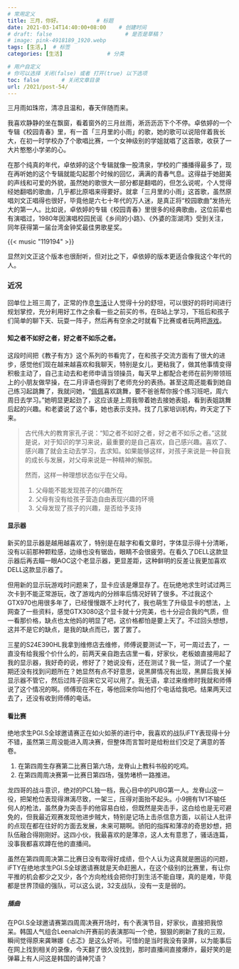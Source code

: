 ```yaml
---
# 常用定义
title: 三月，你好。           # 标题
date: 2021-03-14T14:40:00+08:00    # 创建时间
# draft: false                       # 是否是草稿？
# image: pink-4918189_1920.webp
tags: [生活,]  # 标签
categories: [生活]              # 分类

# 用户自定义
# 你可以选择 关闭(false) 或者 打开(true) 以下选项
toc: false       # 关闭文章目录
url: /2021/post-54/
---
```


三月雨如珠帘，清凉且温和，春天伴随而来。

我喜欢静静的坐在飘窗，看着窗外的三月丝雨，淅沥沥沥下个不停。卓依婷的一个专辑《校园青春》里，有一首「三月里的小雨」的歌，她的歌可以说陪伴着我长大，在初一时学校办了个歌唱比赛，一个女神级别的学姐就唱了这首歌，收获了一大片憨憨小学弟的心。

在那个纯真的年代，卓依婷的这个专辑就像一股清泉，学校的广播播得最多了，现在再听她的这个专辑就能勾起那个时候的回忆，满满的青春气息。这得益于她甜美的声线和可爱的外貌，虽然她的歌很大一部分都是翻唱的，但怎么说呢，个人觉得经她翻唱的歌曲，几乎都比原唱来得要好。就拿「三月里的小雨」这首歌，虽然原唱刘文正唱得也很好，毕竟他是六七十年代的万人迷，是真正将“校园歌曲”发扬光大的第一人。比如说，卓依婷的专辑《校园青春》里很多的经典歌曲，这位前辈也有演唱过，1980年因演唱校园民谣《乡间的小路》、《外婆的澎湖湾》受到关注，同年获得第一届台湾金钟奖最佳男歌星奖。

{{< music "119194" >}}

显然刘文正这个版本也很耐听，但对比之下，卓依婷的版本更适合像我这个年代的人。

### 近况

回单位上班三周了，正常的作息[生活](生活.md)让人觉得十分的舒坦，可以很好的将时间进行规划掌控，充分利用好工作之余看一些之前买的书，在B站上学习，下班后和孩子们简单的聊下天、玩耍一阵子，然后再有空余之时就看下比赛或者玩两把[游戏](游戏.md)。

#### 知之者不如好之者，好之者不如乐之者。

这段时间把《教子有方》这个系列的书看完了，在和孩子交流方面有了很大的进步，感觉他们现在越来越喜欢和我聊天，特别是女儿，更粘我了，做其他事情变得积极主动了，自己主动去和老师申请当领操员，每天早上都配合老师在前列带领班上的小朋友做早操，在二月评语也得到了老师充分的表扬。甚至这周还能看到她自己练习起跳舞了，我就问她，“[佩佩](佩佩.md)喜欢跳舞，要不爸爸帮你报个练习班吧，周六周日去学习。”她明显更起劲了，这应该是上周我带着她去接她表姐，看到表姐跳舞后起的兴趣。和老婆说了这个事，她也表示支持。找了几家培训机构，昨天定了下来。

> 古代伟大的教育家孔子说：“知之者不如好之者，好之者不如乐之者。”这就是说，对于知识的学习来说，最重要的是自己喜欢，自己感兴趣。喜欢了、感兴趣了就会主动去学习，去求知。如果能够这样，对孩子来说是一种自我的成长与发展，对父母来说是一种精神的解脱。
>
> 然而，这样一种理想状态似乎在父母。
>
> 1. 父母能不能发现孩子的兴趣所在
> 2. 父母有没有给孩子营造自由表现兴趣的环境
> 3. 父母发现了孩子的兴趣，是否给予支持

#### 显示器

新买的显示器是越用越喜欢了，特别是在敲字和看文章时，字体显示得十分清晰，没有以前那种颗粒感，边缘也没有锯齿，眼睛不会很疲劳。在看久了DELL这款显示器后再去瞄一眼AOC这个老显示器，更显差距，这种鲜明的反差让我更加喜欢DELL这款显示器了。

但用新的显示玩游戏时问题来了，显卡应该是爆显存了。在玩绝地求生时试过两三次卡到不能正常游玩，改了游戏内的分辨率后情况好转了很多。不过我这个GTX970也用很多年了，已经慢慢跟不上时代了，我也萌生了升级显卡的想法，上网查了一些资料，感觉GTX3080这个显卡就十分完美，也十分迎合我的气质，但一看那价格，缺点也太他妈的明显了吧，这价格都怕是要上天了。不过回头想想，这并不是它的缺点，是我的缺点而已，罢了罢了。

三星的S24E390HL我拿到维修店去维修，师傅说要测试一下，可一周过去了，一直没有给我报个价什么的，前两天亲自跑去店里一看，好家伙，老板娘直接用起了我的显示器，我好奇的说，修好了？她说没有，还在测试？我一怔，测试了一个星期还没有找到问题所在？她显然有点不好意思，说黑屏情况有出现，黑屏后我关掉显示器不管它，然后过阵子回来它又可以用了。我无语，拿过来维修时我就和师傅说了这个情况的啊。师傅现在不在，等他回来你叫他打个电话给我吧。结果两天过去了，还没有收到师傅的电话。

#### 看比赛

绝地求生PGI.S全球邀请赛正在如火如荼的进行中，我喜欢的战队iFTY表现得十分不错，虽然第三周没能进入周决赛，但整体而言暂时是给粉丝们交足了满意的答卷。

1. 在第四周生存赛第二比赛日第六场，龙脊山上教科书般的吃鸡。
2. 在第四周周决赛第一比赛日第四场，强势堵桥一路推进。

龙四哥的战斗意识，绝对的PCL独一档，我心目中的PUBG第一人。龙脊山这一役，把架枪位表现得淋漓尽致，一架三，压得对面抬不起头。小9拥有1V1不输任何人的枪法，虽然身为突击手的他容易白给，但既然是突击手，这白给也是无可避免的，但我最近观赛发现他进步贼大，特别是记场上击杀信息方面，以前让人批评的点现在都在往好的方面去发展，未来可期啊。骄阳的指挥和薄凉的奇思妙想，把队伍融合得刚刚好。这四小伙，我最喜欢的是薄凉，这人太有意思了，骚话连篇，没事我都喜欢蹲在他的直播间。

虽然在第四周周决第二比赛日没有取得好成绩，但个人认为这真就是圈运的问题，iFTY在绝地求生PGI.S全球邀请赛就是天命赶圈人，在这个级别的比赛里，有让你平推的机会都少之又少，各个方向枪线会把你打到生活不能自理，真的是难，毕竟都是世界顶级的强队，可以这么说，32支战队，没有一支是弱的。

##### 插曲

在PGI.S全球邀请赛第四周周决赛开场时，有个表演节目，好家伙，直接把我惊呆。韩国人气组合Leenalchi开赛前的表演那叫一个绝，狠狠的刷新了我的三观，瞬间觉得原来龚琳娜《忐忑》是这么好听。可惜的是当时我没有录屏，以为能事后在网上找到相关的录像，今天翻了很久没找到，那时直播间直接爆炸，最好笑的是弹幕上有人问这是韩国的请神咒语？


